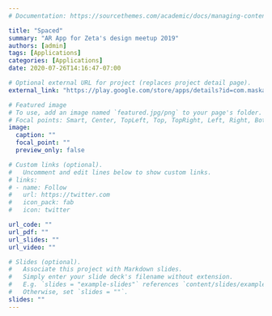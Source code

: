 ```yaml
---
# Documentation: https://sourcethemes.com/academic/docs/managing-content/

title: "Spaced"
summary: "AR App for Zeta's design meetup 2019"
authors: [admin]
tags: [Applications]
categories: [Applications]
date: 2020-07-26T14:16:47-07:00

# Optional external URL for project (replaces project detail page).
external_link: "https://play.google.com/store/apps/details?id=com.maskaravivek.spaced&hl=en_US"

# Featured image
# To use, add an image named `featured.jpg/png` to your page's folder.
# Focal points: Smart, Center, TopLeft, Top, TopRight, Left, Right, BottomLeft, Bottom, BottomRight.
image:
  caption: ""
  focal_point: ""
  preview_only: false

# Custom links (optional).
#   Uncomment and edit lines below to show custom links.
# links:
# - name: Follow
#   url: https://twitter.com
#   icon_pack: fab
#   icon: twitter

url_code: ""
url_pdf: ""
url_slides: ""
url_video: ""

# Slides (optional).
#   Associate this project with Markdown slides.
#   Simply enter your slide deck's filename without extension.
#   E.g. `slides = "example-slides"` references `content/slides/example-slides.md`.
#   Otherwise, set `slides = ""`.
slides: ""
---
```

